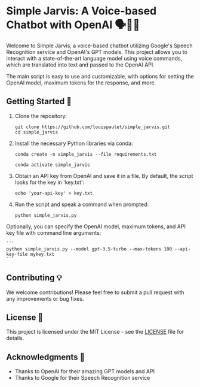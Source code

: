 # Simple Jarvis: A Voice-based Chatbot with OpenAI 🗣️💬🤖

Welcome to Simple Jarvis, a voice-based chatbot utilizing Google's Speech Recognition service and OpenAI's GPT models. This project allows you to interact with a state-of-the-art language model using voice commands, which are translated into text and passed to the OpenAI API. 

The main script is easy to use and customizable, with options for setting the OpenAI model, maximum tokens for the response, and more.

## Getting Started 🚀

1. Clone the repository:

    ```
    git clone https://github.com/louispaulet/simple_jarvis.git
    cd simple_jarvis
    ```

2. Install the necessary Python libraries via conda:

    ```
    conda create -n simple_jarvis --file requirements.txt
    ```
    
    ```
    conda activate simple_jarvis
    ```

3. Obtain an API key from OpenAI and save it in a file. By default, the script looks for the key in 'key.txt':

    ```
    echo 'your-api-key' > key.txt
    ```

4. Run the script and speak a command when prompted:

    ```
    python simple_jarvis.py
    ```

Optionally, you can specify the OpenAI model, maximum tokens, and API key file with command line arguments:

    ```
    python simple_jarvis.py --model gpt-3.5-turbo --max-tokens 100 --api-key-file mykey.txt
    ```

## Contributing 💡

We welcome contributions! Please feel free to submit a pull request with any improvements or bug fixes.

## License 📄

This project is licensed under the MIT License - see the [LICENSE](LICENSE) file for details.

## Acknowledgments 👏

- Thanks to OpenAI for their amazing GPT models and API
- Thanks to Google for their Speech Recognition service
